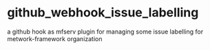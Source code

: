 # github_webhook_issue_labelling
a github hook as mfserv plugin for managing some issue labelling for metwork-framework organization
